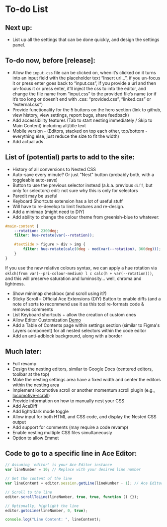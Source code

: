 # To-do List

## Next up:
- List up all the settings that can be done quickly, and design the settings panel.

## To-do now, before [release]:
- Allow the `input.css` file can be clicked on, when it’s clicked on it turns into an input field with the placeholder text “Insert url...”, if you un-focus it or press enter goes back to “input.css”, if you provide a url and then un-focus it or press enter, it’ll inject the css to into the editor, and change the file name from “input.css” to the provided file’s name (or if it’s too long or doesn’t end with .css: “provided.css”, “linked.css” or “external.css”)
- Provide functionality for the 5 buttons on the hero section (link to github, view history, view settings, report bugs, share feedback)
- Add accessibility features (Tab to start nesting immediately / Skip to Main Content) including alt/title text
- Mobile version - (Editors, stacked on top each other, top/bottom - everything else, just reduce the size to fit the width)
- Add actual ads

## List of (potential) parts to add to the site:
- History of all conversions to Nested CSS
- Auto-save every minute? Or just "Nest" button (probably both, with a toggleable auto-save)
- Button to use the previous selector instead (a.k.a. previous `diff`, but only for selectors) edit: not sure why this is only for selectors
- Paredit may be useful
- Keyboard Shortcuts extension has a lot of useful stuff
- Will have to re-develop to limit features and re-design.
- Add a minimap (might need to DIY)
- Add ability to change the colour theme from greenish-blue to whatever:
```css
#main-content {
    --rotation: 2300deg;
    filter: hue-rotate(var(--rotation));

    #textSide > figure > div > img {
        filter: hue-rotate(calc(0deg - mod(var(--rotation), 360deg)));
    }
}
```
If you use the new relative colours syntax, we can apply a hue rotation via `oklch(from var(--pri-colour-medium) l c calc(h + var(--rotation)))`, and this will preserve saturation and luminosity... well, chroma and lightness.
- Show minimap checkbox (and scroll using it?)
- Sticky Scroll – Official Ace Extensions (DIY)
Button to enable diffs (and a note of sorts to recommend use it as this tool re-formats code & removes comments
- List Keyboard shortcuts + allow the creation of custom ones
- Allow Editor Customization [Demo](https://ace.c9.io/demo/keyboard_shortcuts.html)
- Add a Table of Contents page within settings section (similar to Figma's Layers component) for all nested selectors within the code editor
- Add an anti-adblock background, along with a border

## Much later:
- Full revamp
- Design the nesting editors, similar to Google Docs (centered editors, toolbar at the top)
- Make the nesting settings area have a fixed width and center the editors within the nesting area
- Implement locomotive scroll or another momentum scroll plugin (e.g., [locomotive-scroll](https://github.com/locomotivemtl/locomotive-scroll))
- Provide information on how to manually nest your CSS
- Add AceDiff
- Add light/dark mode toggle
- Allow input for both HTML and CSS code, and display the Nested CSS output
- Add support for comments (may require a code revamp)
- Enable nesting multiple CSS files simultaneously
- Option to allow Emmet

## Code to go to a specific line in Ace Editor:

```javascript
// Assuming 'editor' is your Ace Editor instance
var lineNumber = 10; // Replace with your desired line number

// Get the content of the line
var lineContent = editor.session.getLine(lineNumber - 1); // Ace Editor uses 0-based index

// Scroll to the line
editor.scrollToLine(lineNumber, true, true, function () {});

// Optionally, highlight the line
editor.gotoLine(lineNumber, 0, true);

console.log("Line Content: ", lineContent);
```